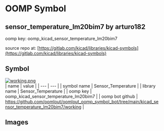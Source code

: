 # OOMP Symbol  
## sensor_temperature_lm20bim7  by arturo182  
  
oomp key: oomp_kicad_sensor_temperature_lm20bim7  
  
source repo at: [https://gitlab.com/kicad/libraries/kicad-symbols](https://gitlab.com/kicad/libraries/kicad-symbols)  
## Symbol  
  
[![working.png](working_600.png)](working.png)  
| name | value | 
| --- | --- | 
| symbol name | Sensor_Temperature | 
| library name | Sensor_Temperature | 
| oomp key | oomp_kicad_sensor_temperature_lm20bim7 | 
| oomp bot github | https://github.com/oomlout/oomlout_oomp_symbol_bot/tree/main/kicad_sensor_temperature_lm20bim7/working | 
## Images  
